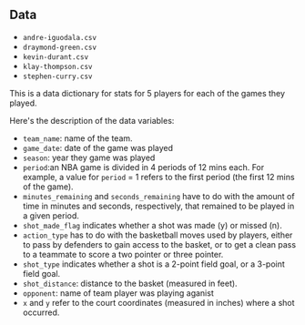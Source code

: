 ## Data 
- `andre-iguodala.csv`
- `draymond-green.csv`
- `kevin-durant.csv`
- `klay-thompson.csv`
- `stephen-curry.csv`

This is a data dictionary for stats for 5 players for each of the games they played.

Here's the description of the data variables:

- `team_name`: name of the team.
- `game_date`: date of the game was played 
- `season`: year they game was played
- `period`:an NBA game is divided in 4 periods of 12 mins each. For example, a value
for `period` = 1 refers to the first period (the first 12 mins of the game).
- `minutes_remaining` and `seconds_remaining` have to do with the amount of time in
minutes and seconds, respectively, that remained to be played in a given period.
- `shot_made_flag` indicates whether a shot was made (y) or missed (n).
- `action_type` has to do with the basketball moves used by players, either to pass by
defenders to gain access to the basket, or to get a clean pass to a teammate to score a
two pointer or three pointer.
- `shot_type` indicates whether a shot is a 2-point field goal, or a 3-point field goal.
- `shot_distance`: distance to the basket (measured in feet).
- `opponent`: name of team player was playing aganist
- `x` and `y` refer to the court coordinates (measured in inches) where a shot occurred.